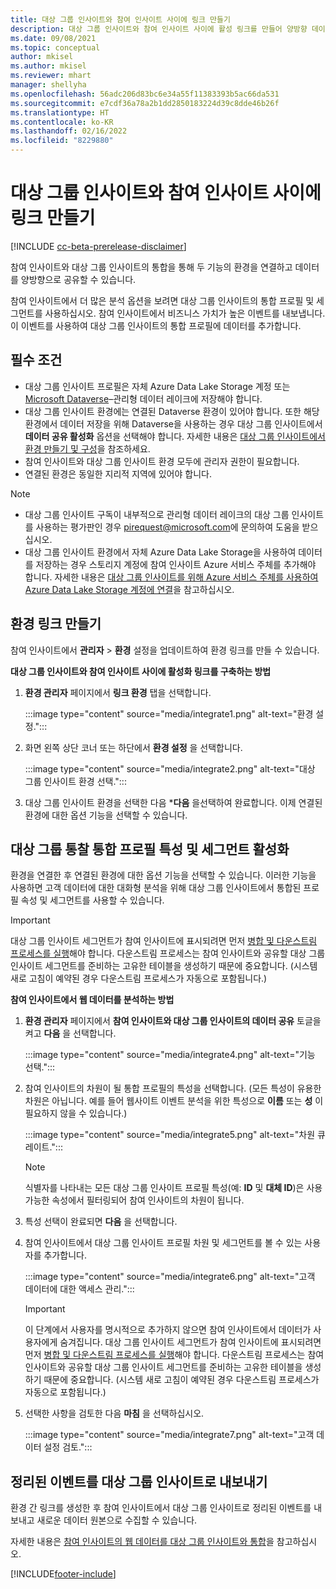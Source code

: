 ```yaml
---
title: 대상 그룹 인사이트와 참여 인사이트 사이에 링크 만들기
description: 대상 그룹 인사이트와 참여 인사이트 사이에 활성 링크를 만들어 양방향 데이터 공유를 가능하게 합니다.
ms.date: 09/08/2021
ms.topic: conceptual
author: mkisel
ms.author: mkisel
ms.reviewer: mhart
manager: shellyha
ms.openlocfilehash: 56adc206d83bc6e34a55f11383393b5ac66da531
ms.sourcegitcommit: e7cdf36a78a2b1dd2850183224d39c8dde46b26f
ms.translationtype: HT
ms.contentlocale: ko-KR
ms.lasthandoff: 02/16/2022
ms.locfileid: "8229880"
---
```

# <a name="create-a-link-between-audience-insights-and-engagement-insights"></a>대상 그룹 인사이트와 참여 인사이트 사이에 링크 만들기

[!INCLUDE [cc-beta-prerelease-disclaimer](includes/cc-beta-prerelease-disclaimer.md)]

참여 인사이트와 대상 그룹 인사이트의 통합을 통해 두 기능의 환경을 연결하고 데이터를 양방향으로 공유할 수 있습니다.

참여 인사이트에서 더 많은 분석 옵션을 보려면 대상 그룹 인사이트의 통합 프로필 및 세그먼트를 사용하십시오. 참여 인사이트에서 비즈니스 가치가 높은 이벤트를 내보냅니다. 이 이벤트를 사용하여 대상 그룹 인사이트의 통합 프로필에 데이터를 추가합니다.

## <a name="prerequisites"></a>필수 조건

- 대상 그룹 인사이트 프로필은 자체 Azure Data Lake Storage 계정 또는 [Microsoft Dataverse](/powerapps/maker/data-platform/data-platform-intro)&ndash;관리형 데이터 레이크에 저장해야 합니다. 
- 대상 그룹 인사이트 환경에는 연결된 Dataverse 환경이 있어야 합니다. 또한 해당 환경에서 데이터 저장을 위해 Dataverse을 사용하는 경우 대상 그룹 인사이트에서 **데이터 공유 활성화** 옵션을 선택해야 합니다. 자세한 내용은 [대상 그룹 인사이트에서 환경 만들기 및 구성](../audience-insights/create-environment.md)을 참조하세요.
- 참여 인사이트와 대상 그룹 인사이트 환경 모두에 관리자 권한이 필요합니다.
- 연결된 환경은 동일한 지리적 지역에 있어야 합니다.

> [!NOTE]
> - 대상 그룹 인사이트 구독이 내부적으로 관리형 데이터 레이크의 대상 그룹 인사이트를 사용하는 평가판인 경우 [pirequest@microsoft.com](mailto:pirequest@microsoft.com)에 문의하여 도움을 받으십시오. 
> - 대상 그룹 인사이트 환경에서 자체 Azure Data Lake Storage을 사용하여 데이터를 저장하는 경우 스토리지 계정에 참여 인사이트 Azure 서비스 주체를 추가해야 합니다. 자세한 내용은 [대상 그룹 인사이트를 위해 Azure 서비스 주체를 사용하여 Azure Data Lake Storage 계정에 연결](../audience-insights/connect-service-principal.md)을 참고하십시오. 


## <a name="create-an-environment-link"></a>환경 링크 만들기

참여 인사이트에서 **관리자** > **환경** 설정을 업데이트하여 환경 링크를 만들 수 있습니다.

**대상 그룹 인사이트와 참여 인사이트 사이에 활성화 링크를 구축하는 방법**

1. **환경 관리자** 페이지에서 **링크 환경** 탭을 선택합니다.

    :::image type="content" source="media/integrate1.png" alt-text="환경 설정.":::

1. 화면 왼쪽 상단 코너 또는 하단에서 **환경 설정** 을 선택합니다.

     :::image type="content" source="media/integrate2.png" alt-text="대상 그룹 인사이트 환경 선택.":::

1. 대상 그룹 인사이트 환경을 선택한 다음 ***다음** 을 ​​선택하여 완료합니다. 이제 연결된 환경에 대한 옵션 기능을 선택할 수 있습니다.
 
## <a name="enable-audience-insights-unified-profiles-attributes-and-segments"></a>대상 그룹 통찰 통합 프로필 특성 및 세그먼트 활성화

환경을 연결한 후 연결된 환경에 대한 옵션 기능을 선택할 수 있습니다. 이러한 기능을 사용하면 고객 데이터에 대한 대화형 분석을 위해 대상 그룹 인사이트에서 통합된 프로필 속성 및 세그먼트를 사용할 수 있습니다.

> [!IMPORTANT]
> 대상 그룹 인사이트 세그먼트가 참여 인사이트에 표시되려면 먼저 [병합 및 다운스트림 프로세스를 실행](../audience-insights/merge-entities.md)해야 합니다. 다운스트림 프로세스는 참여 인사이트와 공유할 대상 그룹 인사이트 세그먼트를 준비하는 고유한 테이블을 생성하기 때문에 중요합니다. (시스템 새로 고침이 예약된 경우 다운스트림 프로세스가 자동으로 포함됩니다.)

**참여 인사이트에서 웹 데이터를 분석하는 방법**

1. **환경 관리자** 페이지에서 **참여 인사이트와 대상 그룹 인사이트의 데이터 공유** 토글을 켜고 **다음** 을 선택합니다.

    :::image type="content" source="media/integrate4.png" alt-text="기능 선택.":::

1. 참여 인사이트의 차원이 될 통합 프로필의 특성을 선택합니다. (모든 특성이 유용한 차원은 아닙니다. 예를 들어 웹사이트 이벤트 분석을 위한 특성으로 **이름** 또는 **성** 이 필요하지 않을 수 있습니다.)

    :::image type="content" source="media/integrate5.png" alt-text="차원 큐레이트.":::

   >[!NOTE]
   > 식별자를 나타내는 모든 대상 그룹 인사이트 프로필 특성(예: **ID** 및 **대체 ID**)은 사용 가능한 속성에서 필터링되어 참여 인사이트의 차원이 됩니다.

1. 특성 선택이 완료되면 **다음** 을 선택합니다.
1. 참여 인사이트에서 대상 그룹 인사이트 프로필 차원 및 세그먼트를 볼 수 있는 사용자를 추가합니다.

    :::image type="content" source="media/integrate6.png" alt-text="고객 데이터에 대한 액세스 관리.":::

   > [!IMPORTANT]
   > 이 단계에서 사용자를 명시적으로 추가하지 않으면 참여 인사이트에서 데이터가 사용자에게 숨겨집니다.
   > 대상 그룹 인사이트 세그먼트가 참여 인사이트에 표시되려면 먼저 [병합 및 다운스트림 프로세스를 실행](../audience-insights/merge-entities.md)해야 합니다. 다운스트림 프로세스는 참여 인사이트와 공유할 대상 그룹 인사이트 세그먼트를 준비하는 고유한 테이블을 생성하기 때문에 중요합니다. (시스템 새로 고침이 예약된 경우 다운스트림 프로세스가 자동으로 포함됩니다.)

1. 선택한 사항을 검토한 다음 **마침** 을 선택하십시오.

    :::image type="content" source="media/integrate7.png" alt-text="고객 데이터 설정 검토.":::

## <a name="export-refined-events-to-audience-insights"></a>정리된 이벤트를 대상 그룹 인사이트로 내보내기

환경 간 링크를 생성한 후 참여 인사이트에서 대상 그룹 인사이트로 정리된 이벤트를 내보내고 새로운 데이터 원본으로 수집할 수 있습니다. 

자세한 내용은 [참여 인사이트의 웹 데이터를 대상 그룹 인사이트와 통합](../audience-insights/integrate-engagement-insights.md)을 참고하십시오.

<!--
## Share engagement insights refined events with audience insights

After you create a link between environments, a new option becomes available for you to share [refined events](refined-events.md) with audience insights.

Consider the following when creating refined events for audience insights: 

- Provide a meaningful name for the refined event. It will be used as an activity name in audience insights.
- Select at least the following properties to create an activity in audience insights: 
    - Signal.Action.Name indicates the activity details.
    - Signal.User.Id maps with the customer ID.
    - Signal.View.Uri is a web address as a basis for segments or measures.
    - Signal.Export.Id is a primary key for events.
    - Signal.Timestamp determines the date and time for the activity.

To share refined events:

1. From the engagement insights menu, select **Data** and then select the **Events** tab.
2. On the **Action** menu, select **Share as activity**.

    :::image type="content" source="media/integrate8.png" alt-text="Data shared events settings.":::

3. You can view and stop actively shared events on the **Export and Sharing** tab.
4. -- per Michael K, we need a mock here (Mukesh needs to update to reflect what happens in AUI once a user shares a refined event (i.e. no longer AUI, data wrangler needs to go discover data in the storage, the shared event is available as a DS and entity, correct?)

### Attach refined events shared as activities to unified profiles in audience insights

You can bring customer web activity data from engagement insights into audience insights. In addition to transactional, demographic, or behavioral data, you can view activities on the web in unified customer profiles. You can then use these profiles to get insights such as segments, measures, and predictions for audience activation.

Follow the steps in [data unification](../audience-insights/data-unification.md) to map, match, and merge website authentication information to unified profiles in audience insights.

You can also share refined events that are now available in audience insights, identified as data sources and entities. 

Next, you can relate event data from engagement insights as unified activities in customer profiles.

### Relate refined event data as an activity of a customer profile

After unifying the data, you can configure the activity for the customer profile. For more information, go to [Customer activities](../audience-insights/activities.md).

:::image type="content" source="media/web-event-activity.png" alt-text="Activities page with expanded Edit activity pane.":::

Next, configure the new activity by using mapping elements: 

- **Primary Key**: Signal.Export.Id, a unique ID that is available for every event record in engagement insights. This property is automatically generated.

- **Timestamp**: Signal.Timestamp in the event property.

- **Event**: Signal.Name, the event name that you want to track.

- **Web address**: Signal.View.Uri that refers to the URI of the page that created the event.

- **Details**: Signal.Action.Name to represent the information to associate with the event. The selected property in this case indicates that the event is for email promotion.

- **Activity type**: In this example, we choose the existing activity type WebLog. This selection is a useful filter option to run prediction models or create segments based on this activity type.

- **Set up relationship**: This important setting ties the activity to existing customer profiles. **Signal.User.Id** is the identifier configured in the SDK to be collected. It relates to the user ID in other data sources that are configured in audience insights. 

This example configures the relationship between Signal.User.Id and RetailCustomers:CustomerRetailId, which is the primary key that was identified in the map step of the data unification process.

After processing the activities, you can review customer records and open a customer card to see activities from engagement insights in the timeline. 

> [!TIP]
> To find a customer ID that has an engagement insights activity, go to **Entities** and preview the data for the UnifiedActivity entity. **ActivityTypeDisplay = WebLog** contains the engagement insights activity configured in the preceding example. Copy the customer ID for one of those records and search<!--note from editor: Edit okay? I couldn't quite follow this.-- > for that ID on the **Customers** page.

--> 

[!INCLUDE[footer-include](../includes/footer-banner.md)]

